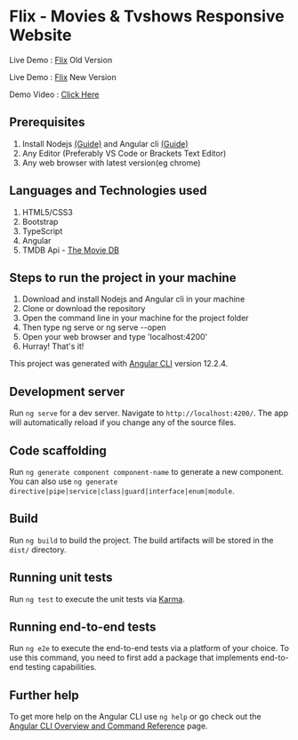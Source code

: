 # Flix - Movies & Tvshows Responsive Website

Live Demo : [Flix](https://ganapathysubramanian.github.io/Flix/) Old Version

Live Demo : [Flix](https://transcendent-piroshki-4c4f07.netlify.app/) New Version

Demo Video : [Click Here](https://www.linkedin.com/feed/update/urn:li:activity:6889587893023711232/)

## Prerequisites
1. Install Nodejs [(Guide)](https://nodejs.org/en/download/) and Angular cli [(Guide)](https://angular.io/cli)
2. Any Editor (Preferably VS Code or Brackets Text Editor)
3. Any web browser with latest version(eg chrome)

## Languages and Technologies used
1. HTML5/CSS3
2. Bootstrap
3. TypeScript
4. Angular 
5. TMDB Api - [The Movie DB](https://developers.themoviedb.org/3)

## Steps to run the project in your machine
1. Download and install Nodejs and Angular cli in your machine
2. Clone or download the repository
3. Open the command line in your machine for the project folder
4. Then type ng serve or ng serve --open 
5. Open your web browser and type 'localhost:4200'
6. Hurray! That's it!

This project was generated with [Angular CLI](https://github.com/angular/angular-cli) version 12.2.4.

## Development server

Run `ng serve` for a dev server. Navigate to `http://localhost:4200/`. The app will automatically reload if you change any of the source files.

## Code scaffolding

Run `ng generate component component-name` to generate a new component. You can also use `ng generate directive|pipe|service|class|guard|interface|enum|module`.

## Build

Run `ng build` to build the project. The build artifacts will be stored in the `dist/` directory.

## Running unit tests

Run `ng test` to execute the unit tests via [Karma](https://karma-runner.github.io).

## Running end-to-end tests

Run `ng e2e` to execute the end-to-end tests via a platform of your choice. To use this command, you need to first add a package that implements end-to-end testing capabilities.

## Further help

To get more help on the Angular CLI use `ng help` or go check out the [Angular CLI Overview and Command Reference](https://angular.io/cli) page.
